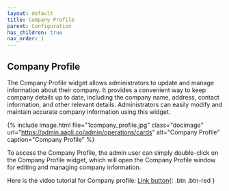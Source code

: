 ```yaml
---
layout: default
title: Company Profile
parent: Configuration
has_children: true
nav_order: 1
---
```


## Company Profile

The Company Profile widget allows administrators to update and manage information about their company. It provides a convenient way to keep company details up to date, including the company name, address, contact information, and other relevant details. Administrators can easily modify and maintain accurate company information using this widget.

{% include image.html file="1company_profile.jpg" class="docimage" url="https://admin.aapli.co/admin/operations/cards" alt="Company Profile" caption="Company Profile" %}

To access the Company Profile, the admin user can simply double-click on the Company Profile widget, which will open the Company Profile window for editing and managing company information.

Here is the video tutorial for Company profile: [Link button](https://youtu.be/o3CPcNlUoL0){: .btn .btn-red }